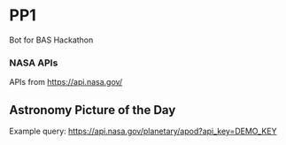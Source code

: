 # PP1
Bot for BAS Hackathon
### NASA APIs
APIs from https://api.nasa.gov/

## Astronomy Picture of the Day
Example query: https://api.nasa.gov/planetary/apod?api_key=DEMO_KEY
